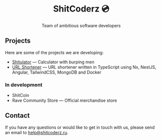 <div align="center">
  <h1>ShitCoderz 💿</h1>
  <p>Team of ambitious software developers
</div>

## Projects

Here are some of the projects we are developing:
- [Shitulator](https://github.com/ShitCoderz/shitucaltor) — Calculator with burping men
- [URL Shortener](https://github.com/ShitCoderz/url-shortener) — URL shortener written in TypeScript using Nx, NestJS, Angular, TailwindCSS, MongoDB and Docker

### In development
- ShitCoin
- Rave Community Store — Official merchandise store

## Contact
If you have any questions or would like to get in touch with us, please send an email to [help@shitcoderz.ru](mailto:help@shitcoderz.ru).
